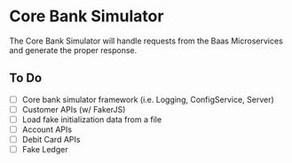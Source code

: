 # Core Bank Simulator
The Core Bank Simulator will handle requests from the Baas Microservices and generate the proper response.

## To Do
- [ ] Core bank simulator framework (i.e. Logging, ConfigService, Server)
- [ ] Customer APIs (w/ FakerJS)
- [ ] Load fake initialization data from a file
- [ ] Account APIs
- [ ] Debit Card APIs
- [ ] Fake Ledger